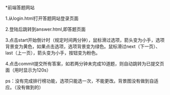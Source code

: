﻿*前端答题网站

1.从login.html打开答题网站登录页面


2.登陆后跳转到answer.html,即答题页面


3.点击start开始倒计时（规定时间两分钟），鼠标滑过选项，箭头变为小手，选项背景变为黄色，如果点击选项，选项背景变为绿色。鼠标滑过next（下一页）、last（上一页），箭头变为小手，按钮变为粉色。


4.点击commit提交所有答案，如若两分钟未完成10道题，则自动跳转为已提交页面（用时显示为120s）


ps：没有完成排行榜功能，选项只能选一次，不能更改。背景图没有做到自适应。（没有做到的）






